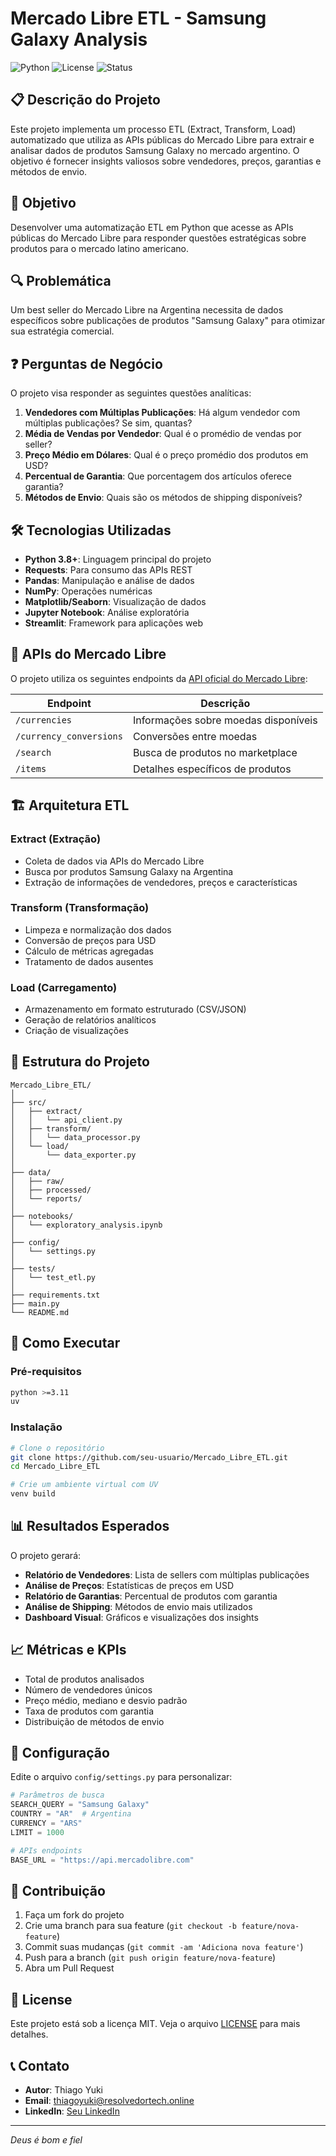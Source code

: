 # Mercado Libre ETL - Samsung Galaxy Analysis

![Python](https://img.shields.io/badge/python-v3.8+-blue.svg)
![License](https://img.shields.io/badge/license-MIT-green.svg)
![Status](https://img.shields.io/badge/status-active-success.svg)

## 📋 Descrição do Projeto

Este projeto implementa um processo ETL (Extract, Transform, Load) automatizado que utiliza as APIs públicas do Mercado Libre para extrair e analisar dados de produtos Samsung Galaxy no mercado argentino. O objetivo é fornecer insights valiosos sobre vendedores, preços, garantias e métodos de envio.

## 🎯 Objetivo

Desenvolver uma automatização ETL em Python que acesse as APIs públicas do Mercado Libre para responder questões estratégicas sobre produtos para o mercado latino americano.

## 🔍 Problemática

Um best seller do Mercado Libre na Argentina necessita de dados específicos sobre publicações de produtos "Samsung Galaxy" para otimizar sua estratégia comercial.

## ❓ Perguntas de Negócio

O projeto visa responder as seguintes questões analíticas:

1. **Vendedores com Múltiplas Publicações**: Há algum vendedor com múltiplas publicações? Se sim, quantas?
2. **Média de Vendas por Vendedor**: Qual é o promédio de vendas por seller?
3. **Preço Médio em Dólares**: Qual é o preço promédio dos produtos em USD?
4. **Percentual de Garantia**: Que porcentagem dos artículos oferece garantia?
5. **Métodos de Envio**: Quais são os métodos de shipping disponíveis?

## 🛠️ Tecnologias Utilizadas

- **Python 3.8+**: Linguagem principal do projeto
- **Requests**: Para consumo das APIs REST
- **Pandas**: Manipulação e análise de dados
- **NumPy**: Operações numéricas
- **Matplotlib/Seaborn**: Visualização de dados
- **Jupyter Notebook**: Análise exploratória
- **Streamlit**: Framework para aplicações web
## 📡 APIs do Mercado Libre

O projeto utiliza os seguintes endpoints da [API oficial do Mercado Libre](https://developers.mercadolibre.com/):

| Endpoint | Descrição |
|----------|-----------|
| `/currencies` | Informações sobre moedas disponíveis |
| `/currency_conversions` | Conversões entre moedas |
| `/search` | Busca de produtos no marketplace |
| `/items` | Detalhes específicos de produtos |

## 🏗️ Arquitetura ETL

### Extract (Extração)
- Coleta de dados via APIs do Mercado Libre
- Busca por produtos Samsung Galaxy na Argentina
- Extração de informações de vendedores, preços e características

### Transform (Transformação)
- Limpeza e normalização dos dados
- Conversão de preços para USD
- Cálculo de métricas agregadas
- Tratamento de dados ausentes

### Load (Carregamento)
- Armazenamento em formato estruturado (CSV/JSON)
- Geração de relatórios analíticos
- Criação de visualizações

## 📁 Estrutura do Projeto

```
Mercado_Libre_ETL/
│
├── src/
│   ├── extract/
│   │   └── api_client.py
│   ├── transform/
│   │   └── data_processor.py
│   └── load/
│       └── data_exporter.py
│
├── data/
│   ├── raw/
│   ├── processed/
│   └── reports/
│
├── notebooks/
│   └── exploratory_analysis.ipynb
│
├── config/
│   └── settings.py
│
├── tests/
│   └── test_etl.py
│
├── requirements.txt
├── main.py
└── README.md
```

## 🚀 Como Executar

### Pré-requisitos
```bash
python >=3.11
uv
```

### Instalação
```bash
# Clone o repositório
git clone https://github.com/seu-usuario/Mercado_Libre_ETL.git
cd Mercado_Libre_ETL

# Crie um ambiente virtual com UV
venv build  

```

## 📊 Resultados Esperados

O projeto gerará:

- **Relatório de Vendedores**: Lista de sellers com múltiplas publicações
- **Análise de Preços**: Estatísticas de preços em USD
- **Relatório de Garantias**: Percentual de produtos com garantia
- **Análise de Shipping**: Métodos de envio mais utilizados
- **Dashboard Visual**: Gráficos e visualizações dos insights

## 📈 Métricas e KPIs

- Total de produtos analisados
- Número de vendedores únicos
- Preço médio, mediano e desvio padrão
- Taxa de produtos com garantia
- Distribuição de métodos de envio

## 🔧 Configuração

Edite o arquivo `config/settings.py` para personalizar:

```python
# Parâmetros de busca
SEARCH_QUERY = "Samsung Galaxy"
COUNTRY = "AR"  # Argentina
CURRENCY = "ARS"
LIMIT = 1000

# APIs endpoints
BASE_URL = "https://api.mercadolibre.com"
```

## 🤝 Contribuição

1. Faça um fork do projeto
2. Crie uma branch para sua feature (`git checkout -b feature/nova-feature`)
3. Commit suas mudanças (`git commit -am 'Adiciona nova feature'`)
4. Push para a branch (`git push origin feature/nova-feature`)
5. Abra um Pull Request

## 📝 License

Este projeto está sob a licença MIT. Veja o arquivo [LICENSE](LICENSE) para mais detalhes.

## 📞 Contato

- **Autor**: Thiago Yuki
- **Email**: thiagoyuki@resolvedortech.online
- **LinkedIn**: [Seu LinkedIn](https://www.linkedin.com/in/thiagoyuki/)

---

*Deus é bom e fiel*
